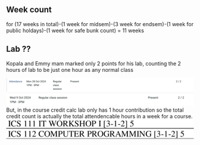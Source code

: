 ## Week count
for 
(17 weeks in total)-(1 week for midsem)-(3 week for endsem)-(1 week for public holdays)-(1 week for safe bunk count) = 11 weeks
## Lab ??
Kopala and Emmy mam marked only 2 points for his lab, counting the 2 hours of lab to be just one hour as any normal class 

![alt text](image.png)
![alt text](image-1.png)
But, in the course credit calc lab only has 1 hour contribution so the total credit count is actually the total attendencable hours in a week for a course. 
![alt text](<WhatsApp Image 2025-01-11 at 00.37.16_49134122.jpg>)